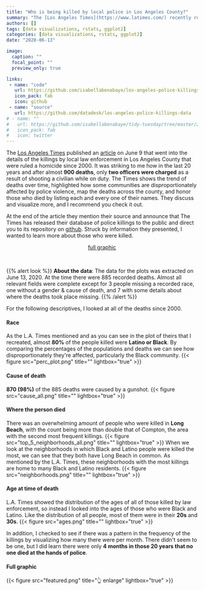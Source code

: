```yaml
---
title: "Who is being killed by local police in Los Angeles County?"
summary: "The [Los Angeles Times](https://www.latimes.com/) recently released their [database](https://github.com/datadesk/los-angeles-police-killings-data) of people who died at the hands of police in L.A. County since 2000. After reading their [article](https://www.latimes.com/projects/los-angeles-police-killings-database/) about it, I wanted to learn a little more about the two communities affected the most, particularly the Black community."
authors: []
tags: [data visualizations, rstats, ggplot2]
categories: [data visualizations, rstats, ggplot2]
date: "2020-06-13"

image:
  caption: ""
  focal_point: ""
  preview_only: true

links:
 - name: "code"
   url: https://github.com/isabellabenabaye/los-angeles-police-killings
   icon_pack: fab
   icon: github
 - name: "source"
   url: https://github.com/datadesk/los-angeles-police-killings-data
# - name: ""
#   url: https://github.com/isabellabenabaye/tidy-tuesday/tree/master/2020/24_black achievements
#   icon_pack: fab
#   icon: twitter
---
```


The [Los Angeles Times](https://www.latimes.com) published an [article](https://www.latimes.com/projects/los-angeles-police-killings-database/) on June 9 that went into the details of the killings by local law enforcement in Los Angeles County that were ruled a homicide since 2000. It was striking to me how in the last 20 years and after almost **900 deaths**, only **two officers were charged** as a result of shooting a civilian  while on duty. The Times shows the trend of deaths over time, highlighted how some communities are disproportionately affected by police violence, map the deaths across the county, and honor those who died by listing each and every one of their names. They discuss and visualize more, and I recommend you check it out. [<i class="fas fa-external-link-square-alt"></i>](https://www.latimes.com/projects/los-angeles-police-killings-database/)

At the end of the article they mention their source and announce that The Times has released their database of police killings to the public and direct you to its repository on [github](https://github.com/datadesk/los-angeles-police-killings-data). Struck by information they presented, I wanted to learn more about those who were killed.

<center>
<p class="btn-articles"><a href="/blog/los-angeles-police-killings/#full-graphic" class="btn btn-articles"><i class="far fa-chart-bar"></i> full graphic </a>
</p></i>
</center>
<br>

{{% alert look %}}
**About the data**: 
The data for the plots was extracted on June 13, 2020. At the time there were 885 recorded deaths. Almost all relevant fields were complete except for 3 people missing a recorded race, one without a gender & cause of death, and 7 with some details about where the deaths took place missing.
{{% /alert %}} 

For the following descriptives, I looked at all of the deaths since 2000.     
#### Race
As the L.A. Times mentioned and as you can see in the plot of theirs that I recreated, almost **80%** of the people killed were **Latino or Black**. By comparing the percentages of the populations and deaths we can see how disproportionately they're affected, particularly the Black community. 
{{< figure src="perc_plot.png" title="" lightbox="true" >}}

#### Cause of death 
**870 (98%)** of the 885 deaths were caused by a gunshot.
{{< figure src="cause_all.png" title="" lightbox="true" >}}

#### Where the person died
There was an overwhelming amount of people who were killed in **Long Beach**, with the count being more than double that of Compton, the area with the second most frequent killings.
{{< figure src="top_5_neighborhoods_all.png" title="" lightbox="true" >}}
When we look at the neighborhoods in which Black and Latino people were killed the most, we can see that they both have Long Beach in common. As mentioned by the L.A. Times, these neighborhoods with the most killings are home to many Black and Latino residents.
{{< figure src="neighborhoods.png" title="" lightbox="true" >}}

#### Age at time of death
L.A. Times showed the distribution of the ages of all of those killed by law enforcement, so instead I looked into the ages of those who were Black and Latino. Like the distribution of all people, most of them were in their **20s** and **30s**.
{{< figure src="ages.png" title="" lightbox="true" >}}

In addition, I checked to see if there was a pattern in the frequency of the killings by visualizing how many there were per month. There didn't seem to be one, but I did learn there were only **4 months in those 20 years that no one died at the hands of police**.

#### Full graphic
{{< figure src="featured.png" title="👆 enlarge" lightbox="true" >}}

